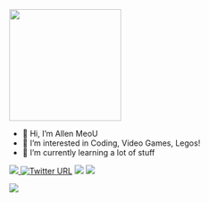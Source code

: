 
 <img height = '200px'  src = "https://user-images.githubusercontent.com/94051879/194399251-72469c60-61c4-4db6-bcff-7a01f1041428.gif">


- 👋 Hi, I’m Allen MeoU
- 👀 I’m interested in Coding, Video Games, Legos!
- 🌱 I’m currently learning a lot of stuff

<a href=https://www.linkedin.com/in/huytrandev/> <img src="https://img.shields.io/badge/-LinkedIn-0e76a8?style=plastic&logo=linkedIn">  [![Twitter URL](https://img.shields.io/twitter/url/https/twitter.com/realallenmeou.svg?style=social&label=Follow%20%40realallenmeou)](https://twitter.com/realallenmeou)  </a>   <img src="https://img.shields.io/static/v1?label=%F0%9F%8C%9F&message=Love%20coding&style=style=flat&color=red">  <img src="https://komarev.com/ghpvc/?username=allen-meou&color=blue"> 



<img src="https://github-readme-stats.vercel.app/api/top-langs/?username=allenmeou&theme=tokyonight&layout=compact&langs_count=6"><br>

